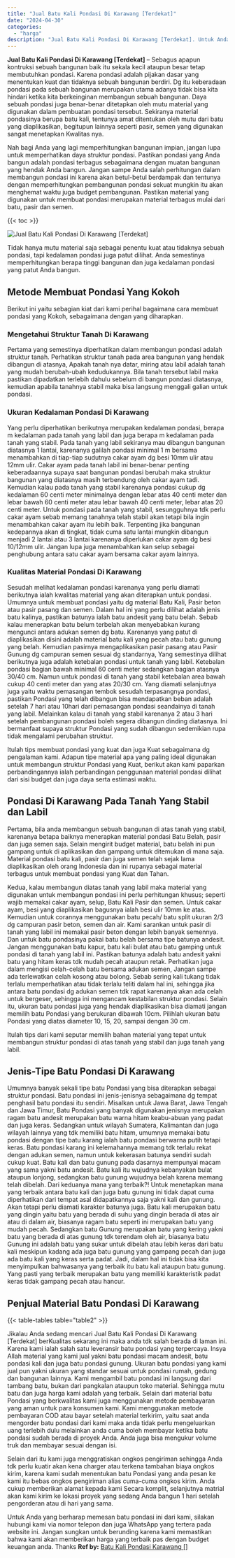 ```yaml
---
title: "Jual Batu Kali Pondasi Di Karawang [Terdekat]"
date: "2024-04-30"
categories: 
  - "harga"
description: "Jual Batu Kali Pondasi Di Karawang [Terdekat]. Untuk Anda yang berharap memesan batu pondasi ini dari kami, silakan hubungi kami via nomor telepon dan juga W..."
---
```


**Jual Batu Kali Pondasi Di Karawang \[Terdekat\]** – Sebagus apapun kontruksi sebuah bangunan baik itu sekala kecil ataupun besar tetap membutuhkan pondasi. Karena pondasi adalah pijakan dasar yang menentukan kuat dan tidaknya sebuah bangunan berdiri. Dg itu keberadaan pondasi pada sebuah bangunan merupakan utama adanya tidak bisa kita hindari ketika kita berkeinginan membangun sebuah bangunan. Daya sebuah pondasi juga benar-benar ditetapkan oleh mutu material yang digunakan dalam pembuatan pondasi tersebut. Sekiranya material pondasinya berupa batu kali, tentunya amat ditentukan oleh mutu dari batu yang diaplikasikan, begitupun lainnya seperti pasir, semen yang digunakan sangat menetapkan Kwalitas nya.

Nah bagi Anda yang lagi memperhitungkan bangunan impian, jangan lupa untuk memperhatikan daya struktur pondasi. Pastikan pondasi yang Anda bangun adalah pondasi terbagus sebagaimana dengan muatan bangunan yang hendak Anda bangun. Jangan sampe Anda salah perhitungan dalam membangun pondasi ini karena akan betul-betul berdampak dan tentunya dengan memperhitungkan pembangunan pondasi sekuat mungkin itu akan menghemat waktu juga budget pembangunan. Pastikan material yang digunakan untuk membuat pondasi merupakan material terbagus mulai dari batu, pasir dan semen.

{{< toc >}}

![Jual Batu Kali Pondasi Di Karawang [Terdekat]](/images/jual-batu-kali-24.png)

Tidak hanya mutu material saja sebagai penentu kuat atau tidaknya sebuah pondasi, tapi kedalaman pondasi juga patut dilihat. Anda semestinya memperhitungkan berapa tinggi bangunan dan juga kedalaman pondasi yang patut Anda bangun.

## Metode Membuat Pondasi Yang Kokoh

Berikut ini yaitu sebagian kiat dari kami perihal bagaimana cara membuat pondasi yang Kokoh, sebagaimana dengan yang diharapkan.

### Mengetahui Struktur Tanah Di Karawang

Pertama yang semestinya diperhatikan dalam membangun pondasi adalah struktur tanah. Perhatikan struktur tanah pada area bangunan yang hendak dibangun di atasnya, Apakah tanah nya datar, miring atau labil adalah tanah yang mudah berubah-ubah kedudukannya. Bila tanah tersebut labil maka pastikan dipadatkan terlebih dahulu sebelum di bangun pondasi diatasnya, kemudian apabila tanahnya stabil maka bisa langsung menggali galian untuk pondasi.

### Ukuran Kedalaman Pondasi Di Karawang

Yang perlu diperhatikan berikutnya merupakan kedalaman pondasi, berapa m kedalaman pada tanah yang labil dan juga berapa m kedalaman pada tanah yang stabil. Pada tanah yang labil sekiranya mau dibangun bangunan diatasnya 1 lantai, karenanya galilah pondasi minimal 1 m bersama menambahkan di tiap-tiap sudutnya cakar ayam dg besi 10mm ulir atau 12mm ulir. Cakar ayam pada tanah labil ini benar-benar penting keberadaannya supaya saat bangunan pondasi berubah maka struktur bangunan yang diatasnya masih terbendung oleh cakar ayam tadi. Kemudian kalau pada tanah yang stabil karenanya pondasi cukup dg kedalaman 60 centi meter minimalnya dengan lebar atas 40 centi meter dan lebar bawah 60 centi meter atau lebar bawah 40 centi meter, lebar atas 20 centi meter. Untuk pondasi pada tanah yang stabil, sesungguhnya tdk perlu cakar ayam sebab memang tanahnya telah stabil akan tetapi bila ingin menambahkan cakar ayam itu lebih baik. Terpenting jika bangunan kedepannya akan di tingkat, tidak cuma satu lantai mungkin dibangun menjadi 2 lantai atau 3 lantai karenanya diperlukan cakar ayam dg besi 10/12mm ulir. Jangan lupa juga menambahkan kan selup sebagai penghubung antara satu cakar ayam bersama cakar ayam lainnya.

### Kualitas Material Pondasi Di Karawang

Sesudah melihat kedalaman pondasi karenanya yang perlu diamati berikutnya ialah kwalitas material yang akan diterapkan untuk pondasi. Umumnya untuk membuat pondasi yaitu dg material Batu Kali, Pasir beton atau pasir pasang dan semen. Dalam hal ini yang perlu dilihat adalah jenis batu kalinya, pastikan batunya ialah batu andesit yang batu belah. Sebab kalau menerapkan batu belum terbelah akan menyebabkan kurang mengunci antara adukan semen dg batu. Karenanya yang patut di diaplikasikan disini adalah material batu kali yang pecah atau batu gunung yang belah. Kemudian pasirnya mengaplikasikan pasir pasang atau Pasir Gunung dg campuran semen sesuai dg standarnya, Yang semestinya dilihat berikutnya juga adalah ketebalan pondasi untuk tanah yang labil. Ketebalan pondasi bagian bawah minimal 60 centi meter sedangkan bagian atasnya 30/40 cm. Namun untuk pondasi di tanah yang stabil ketebalan area bawah cukup 40 centi meter dan yang atas 20/30 cm. Yang diamati selanjutnya juga yaitu waktu pemasangan tembok sesudah terpasangnya pondasi, pastikan Pondasi yang telah dibangun bisa mendapatkan beban adalah setelah 7 hari atau 10hari dari pemasangan pondasi seandainya di tanah yang labil. Melainkan kalau di tanah yang stabil karenanya 2 atau 3 hari setelah pembangunan pondasi boleh segera dibangun dinding diatasnya. Ini bermanfaat supaya struktur Pondasi yang sudah dibangun sedemikian rupa tidak mengalami perubahan struktur.

Itulah tips membuat pondasi yang kuat dan juga Kuat sebagaimana dg pengalaman kami. Adapun tipe material apa yang paling ideal digunakan untuk membangun struktur Pondasi yang Kuat, berikut akan kami paparkan perbandingannya ialah perbandingan penggunaan material pondasi dilihat dari sisi budget dan juga daya serta estimasi waktu.

## Pondasi Di Karawang Pada Tanah Yang Stabil dan Labil

Pertama, bila anda membangun sebuah bangunan di atas tanah yang stabil, karenanya betapa baiknya menerapkan material pondasi Batu Belah, pasir dan juga semen saja. Selain mengirit budget material, batu belah ini pun gampang untuk di aplikasikan dan gampang untuk ditemukan di mana saja. Material pondasi batu kali, pasir dan juga semen telah sejak lama diaplikasikan oleh orang Indonesia dan ini rupanya sebagai material terbagus untuk membuat pondasi yang Kuat dan Tahan.

Kedua, kalau membangun diatas tanah yang labil maka material yang digunakan untuk membangun pondasi ini perlu perhitungan khusus; seperti wajib memakai cakar ayam, selup, Batu Kali Pasir dan semen. Untuk cakar ayam, besi yang diaplikasikan bagusnya ialah besi ulir 10mm ke atas. Kemudian untuk corannya menggunakan batu pecah/ batu split ukuran 2/3 dg campuran pasir beton, semen dan air. Kami sarankan untuk pasir di tanah yang labil ini memakai pasir beton dengan lebih banyak semennya. Dan untuk batu pondasinya pakai batu belah bersama tipe batunya andesit. Jangan menggunakan batu kapur, batu kali bulat atau batu gamping untuk pondasi di tanah yang labil ini. Pastikan batunya adalah batu andesit yakni batu yang hitam keras tdk mudah pecah ataupun retak. Perhatikan juga dalam mengisi celah-celah batu bersama adukan semen, Jangan sampe ada terlewatkan celah kosong atau bolong. Sebab sering kali tukang tidak terlalu memperhatikan atau tidak terlalu teliti dalam hal ini, sehingga jika antara batu pondasi dg adukan semen tdk rapat karenanya akan ada celah untuk bergeser, sehingga ini mengancam kestabilan struktur pondasi. Selain itu, ukuran batu pondasi juga yang hendak diaplikasikan bisa diamati jangan memilih batu Pondasi yang berukuran dibawah 10cm. Pilihlah ukuran batu Pondasi yang diatas diameter 10, 15, 20, sampai dengan 30 cm.

Itulah tips dari kami seputar memilih bahan material yang tepat untuk membangun struktur pondasi di atas tanah yang stabil dan juga tanah yang labil.

## Jenis-Tipe Batu Pondasi Di Karawang

Umumnya banyak sekali tipe batu Pondasi yang bisa diterapkan sebagai struktur pondasi. Batu pondasi ini jenis-jenisnya sebagaimana dg tempat penghasil batu pondasi itu sendiri. Misalkan untuk Jawa Barat, Jawa Tengah dan Jawa Timur, Batu Pondasi yang banyak digunakan jenisnya merupakan ragam batu andesit merupakan batu warna hitam keabu-abuan yang padat dan juga keras. Sedangkan untuk wilayah Sumatera, Kalimantan dan juga wilayah lainnya yang tdk memiliki batu hitam, umumnya memakai batu pondasi dengan tipe batu karang ialah batu pondasi berwarna putih tetapi keras. Batu pondasi karang ini kelemahannya memang tdk terlalu rekat dengan adukan semen, namun untuk kekerasan batunya sendiri sudah cukup kuat. Batu kali dan batu gunung pada dasarnya mempunyai macam yang sama yakni batu andesit. Batu kali itu wujudnya kebanyakan bulat ataupun lonjong, sedangkan batu gunung wujudnya belah karena memang telah dibelah. Dari keduanya mana yang terbaik?! Untuk menetapkan mana yang terbaik antara batu kali dan juga batu gunung ini tidak dapat cuma diperhatikan dari tempat asal didapatkannya saja yakni kali dan gunung. Akan tetapi perlu diamati karakter batunya juga. Batu kali merupakan batu yang dingin yaitu batu yang berada di suhu yang dingin berada di atas air atau di dalam air, biasanya ragam batu seperti ini merupakan batu yang mudah pecah. Sedangkan batu Gunung merupakan batu yang kering yakni batu yang berada di atas gunung tdk terendam oleh air, biasanya batu Gunung ini adalah batu yang sukar untuk dibelah atau lebih keras dari batu kali meskipun kadang ada juga batu gunung yang gampang pecah dan juga ada batu kali yang keras serta padat. Jadi, dalam hal ini tidak bisa kita menyimpulkan bahwasanya yang terbaik itu batu kali ataupun batu gunung. Yang pasti yang terbaik merupakan batu yang memiliki karakteristik padat keras tidak gampang pecah atau hancur.

## Penjual Material Batu Pondasi Di Karawang

{{< table-tables table="table2" >}}

Jikalau Anda sedang mencari Jual Batu Kali Pondasi Di Karawang \[Terdekat\] berKualitas sekarang ini maka anda tdk salah berada di laman ini. Karena kami ialah salah satu leveransir batu pondasi yang terpercaya. Insya Allah material yang kami jual yakni batu pondasi macam andesit, batu pondasi kali dan juga batu pondasi gunung. Ukuran batu pondasi yang kami jual pun yakni ukuran yang standar sesuai untuk pondasi rumah, gedung dan bangunan lainnya. Kami mengambil batu pondasi ini langsung dari tambang batu, bukan dari pangkalan ataupun toko material. Sehingga mutu batu dan juga harga kami adalah yang terbaik. Selain dari material batu Pondasi yang berkwalitas kami juga menggunakan metode pembayaran yang aman untuk para konsumen kami. Kami menggunakan metode pembayaran COD atau bayar setelah material terkirim, yaitu saat anda mengorder batu pondasi dari kami maka anda tidak perlu mengeluarkan uang terlebih dulu melainkan anda cuma boleh membayar ketika batu pondasi sudah berada di proyek Anda. Anda juga bisa mengukur volume truk dan membayar sesuai dengan isi.

Selain dari itu kami juga menggratiskan ongkos pengiriman sehingga Anda tdk perlu kuatir akan kena charger atau terkena tambahan biaya ongkos kirim, karena kami sudah menentukan batu Pondasi yang anda pesan ke kami itu bebas ongkos pengiriman alias cuma-cuma ongkos kirim. Anda cukup memberikan alamat kepada kami Secara komplit, selanjutnya matrial akan kami kirim ke lokasi proyek yang sedang Anda bangun 1 hari setelah pengorderan atau di hari yang sama.

Untuk Anda yang berharap memesan batu pondasi ini dari kami, silakan hubungi kami via nomor telepon dan juga WhatsApp yang tertera pada website ini. Jangan sungkan untuk berunding karena kami memastikan bahwa kami akan memberikan harga yang terbaik pas dengan budget keuangan anda. Thanks
**Ref by:** [Batu Kali Pondasi Karawang []](https://id.wikipedia.org/wiki/Batu)
